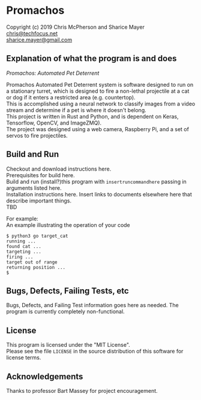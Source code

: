# Promachos

Copyright (c) 2019 Chris McPherson and Sharice Mayer  
chris@techfocus.net  
sharice.mayer@gmail.com  

## Explanation of what the program is and does  

_Promachos: Automated Pet Deterrent_ 

Promachos Automated Pet Deterrent system is software designed to run on
a stationary turret, which is designed to fire a non-lethal projectile at a cat or dog 
if it enters a restricted area (e.g. countertop).  
This is accomplished using a neural network to classify images
from a video stream and determine if a pet is where it doesn't belong.  
This project is written in Rust and Python, and is dependent on 
Keras, Tensorflow, OpenCV, and ImageZMQ).  
The project was designed using a web camera, Raspberry Pi, 
and a set of servos to fire projectiles.  

## Build and Run  
Checkout  and download instructions here.  
Prerequisites for build here.  
Build and run (install?)this program with `insertruncommandhere`
passing in arguments listed here.  
Installation instructions here. 
Insert links to documents elsewhere here that describe important things.  
TBD  
   
For example:  
An example illustrating the operation of your code  

    $ python3 go target_cat
    running ...
    found cat ...
    targeting ...
    firing ...
    target out of range
    returning position ...
    $


## Bugs, Defects, Failing Tests, etc

Bugs, Defects, and Failing Test information goes here as needed.
The program is currently completely non-functional. 

## License

This program is licensed under the "MIT License".  
Please see the file `LICENSE` in the source distribution of this
software for license terms.  

## Acknowledgements 
Thanks to professor Bart Massey for project encouragement.  

